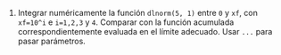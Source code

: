1.  Integrar numéricamente la función `dlnorm(5, 1)` entre `0` y `xf`, con `xf=10^i` e `i=1,2,3` y `4`. Comparar con la
    función acumulada correspondientemente evaluada en el límite adecuado. Usar `...` para pasar parámetros.

